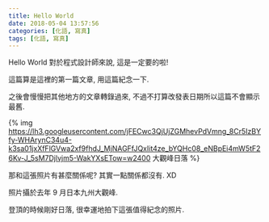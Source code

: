 ```yaml
---
title: Hello World
date: 2018-05-04 13:57:56
categories: [化語, 寫真]
tags: [化語, 寫真]
---
```

Hello World 對於程式設計師來說, 這是一定要的啦!

這篇算是這裡的第一篇文章, 用這篇紀念一下.

之後會慢慢把其他地方的文章轉錄過來, 不過不打算改發表日期所以這篇不會顯示最舊.

{% img https://lh3.googleusercontent.com/jFECwc3QjUjZGMhevPdVmng_8Cr5IzBYfy-WHArynC34u4-k3sa01jxXfFlGVwa2xf9fhdJ_MjNAGFfJQxIit4ze_bYQHc08_eNBpEi4mW5tF26Kv-J_5sM7Djlvjm5-WakYXsETow=w2400 大觀峰日落 %}

那和這張照片有甚麼關係呢? 其實一點關係都沒有. XD

照片攝於去年 9 月日本九州大觀峰.

登頂的時候剛好日落, 很幸運地拍下這張值得紀念的照片.